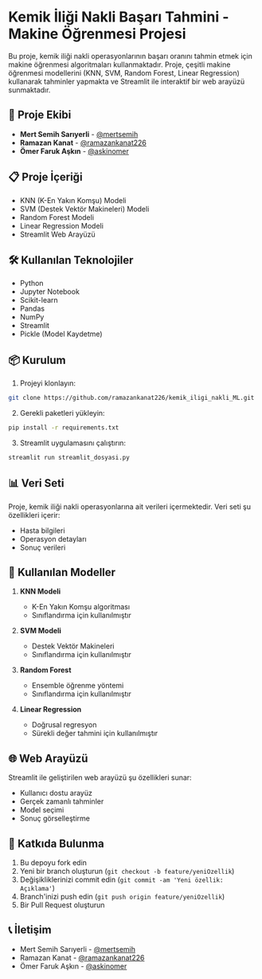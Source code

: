 # Kemik İliği Nakli Başarı Tahmini - Makine Öğrenmesi Projesi

Bu proje, kemik iliği nakli operasyonlarının başarı oranını tahmin etmek için makine öğrenmesi algoritmaları kullanmaktadır. Proje, çeşitli makine öğrenmesi modellerini (KNN, SVM, Random Forest, Linear Regression) kullanarak tahminler yapmakta ve Streamlit ile interaktif bir web arayüzü sunmaktadır.

## 🚀 Proje Ekibi

- **Mert Semih Sarıyerli** - [@mertsemih](https://github.com/mertsemih)
- **Ramazan Kanat** - [@ramazankanat226](https://github.com/ramazankanat226)
- **Ömer Faruk Aşkın** - [@askinomer](https://github.com/askinomer)

## 📋 Proje İçeriği

- KNN (K-En Yakın Komşu) Modeli
- SVM (Destek Vektör Makineleri) Modeli
- Random Forest Modeli
- Linear Regression Modeli
- Streamlit Web Arayüzü

## 🛠️ Kullanılan Teknolojiler

- Python
- Jupyter Notebook
- Scikit-learn
- Pandas
- NumPy
- Streamlit
- Pickle (Model Kaydetme)

## 📦 Kurulum

1. Projeyi klonlayın:
```bash
git clone https://github.com/ramazankanat226/kemik_iligi_nakli_ML.git
```

2. Gerekli paketleri yükleyin:
```bash
pip install -r requirements.txt
```

3. Streamlit uygulamasını çalıştırın:
```bash
streamlit run streamlit_dosyasi.py
```

## 📊 Veri Seti

Proje, kemik iliği nakli operasyonlarına ait verileri içermektedir. Veri seti şu özellikleri içerir:
- Hasta bilgileri
- Operasyon detayları
- Sonuç verileri

## 🤖 Kullanılan Modeller

1. **KNN Modeli**
   - K-En Yakın Komşu algoritması
   - Sınıflandırma için kullanılmıştır

2. **SVM Modeli**
   - Destek Vektör Makineleri
   - Sınıflandırma için kullanılmıştır

3. **Random Forest**
   - Ensemble öğrenme yöntemi
   - Sınıflandırma için kullanılmıştır

4. **Linear Regression**
   - Doğrusal regresyon
   - Sürekli değer tahmini için kullanılmıştır

## 🌐 Web Arayüzü

Streamlit ile geliştirilen web arayüzü şu özellikleri sunar:
- Kullanıcı dostu arayüz
- Gerçek zamanlı tahminler
- Model seçimi
- Sonuç görselleştirme

## 🤝 Katkıda Bulunma

1. Bu depoyu fork edin
2. Yeni bir branch oluşturun (`git checkout -b feature/yeniOzellik`)
3. Değişikliklerinizi commit edin (`git commit -am 'Yeni özellik: Açıklama'`)
4. Branch'inizi push edin (`git push origin feature/yeniOzellik`)
5. Bir Pull Request oluşturun

## 📞 İletişim

- Mert Semih Sarıyerli - [@mertsemih](https://github.com/mertsemih)
- Ramazan Kanat - [@ramazankanat226](https://github.com/ramazankanat226)
- Ömer Faruk Aşkın - [@askinomer](https://github.com/askinomer)
